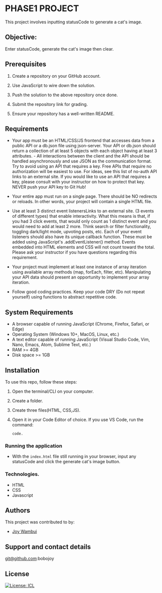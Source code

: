 # PHASE1 PROJECT
This project involves inputting statusCode to generate a cat's image.

## Objective:
Enter statusCode, generate the cat's image then clear.

## Prerequisites

1. Create a repository on your GitHub account.

2. Use JavaScript to wire down the solution.

3. Push the solution to the above repository once done.

4. Submit the repository link for grading.

5. Ensure your repository has a well-written README.

## Requirements
- Your app must be an HTML/CSS/JS frontend that accesses data from a public API or a db.json file using json-server. Your API or db.json should return a collection of at least 5 objects with each object having at least 3 attributes. - All interactions between the client and the API should be handled asynchronously and use JSON as the communication format. Try to avoid using an API that requires a key. Free APIs that require no authorization will be easiest 
   to use. For ideas, see this list of no-auth API links to an external site. If you would like to use an API that requires a key, please consult with your instructor on how to protect that key. NEVER push your API key to Git Hub!

- Your entire app must run on a single page. There should be NO redirects or reloads. In other words, your project will contain a single HTML file.

- Use at least 3 distinct event listenersLinks to an external site. (3 events of different types) that enable interactivity. What this means is that, if you had 3 click events, that would only count as 1 distinct event and you would need 
    to add at least 2 more. Think search or filter functionality, toggling dark/light mode, upvoting posts, etc. Each of your event listeners should also have its unique callback function. These must be added using JavaScript's 
     .addEventListener() method. Events embedded into HTML elements and CSS will not count toward the total. Please ask your instructor if you have questions regarding this requirement.

- Your project must implement at least one instance of array iteration using available array methods (map, forEach, filter, etc). Manipulating your API data should present an opportunity to implement your array iteration.

- Follow good coding practices. Keep your code DRY (Do not repeat yourself) using functions to abstract repetitive code.


## System Requirements

- A browser capable of running JavaScript (Chrome, Firefox, Safari, or Edge)
- Operating System (Windows 10+, MacOS, Linux, etc.)
- A text editor capable of running JavaScript (Visual Studio Code, Vim, Nano, Emacs, Atom, Sublime Text, etc.)
- RAM >= 4GB
- Disk space >= 1GB

## Installation

To use this repo, follow these steps:

1.  Open the terminal/CLI on your computer.

2.  Create a folder.
3.  Create three files(HTML, CSS,JS).

4.  Open it in your Code Editor of choice. If you use VS Code, run the command:

        code.

### Running the application

- With the `index.html` file still running in your browser, input any statusCode and click the generate cat's image button.

### Technologies.
- HTML
- CSS
- Javascript

## Authors

This project was contributed to by:

- [Joy Wambui](https://github.com/bobojoy/)


## Support and contact details
git@github.com:bobojoy

## License

[![License: ICL](https://img.shields.io/badge/License-ISC-blue.svg)](https://opensource.org/licenses/ISC)
